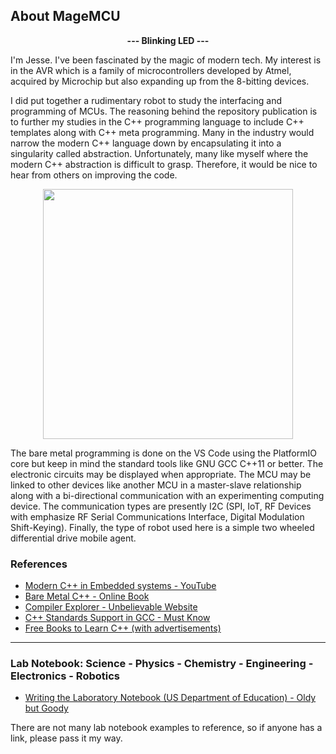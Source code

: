 ## About MageMCU

<p align="center">
	<strong>--- Blinking LED ---</strong>
</p>

I'm Jesse. I've been fascinated by the magic of modern tech. My interest is in the AVR which is a family of microcontrollers developed by Atmel, acquired by Microchip but also expanding up from the 8-bitting devices.

I did put together a rudimentary robot to study the interfacing and programming of MCUs. The reasoning behind the repository publication is to further my studies in the C++ programming language to include C++ templates along with C++ meta programming. Many in the industry would narrow the modern C++ language down by encapsulating it into a singularity called abstraction. Unfortunately, many like myself where the modern C++ abstraction is difficult to grasp. Therefore, it would be nice to hear from others on improving the code. 

<p align="center">
	<img src="https://github.com/MageMCU/MCU-Algorithms/blob/assets/arduino_uno_atmega328p.jpg" width="400" />
</p>

The bare metal programming is done on the VS Code using the PlatformIO core but keep in mind the standard tools like GNU GCC C++11 or better. The electronic circuits may be displayed when appropriate. The MCU may be linked to other devices like another MCU in a master-slave relationship along with a bi-directional communication with an experimenting computing device. The communication types are presently I2C (SPI, IoT, RF Devices with emphasize RF Serial Communications Interface, Digital Modulation Shift-Keying). Finally, the type of robot used here is a simple two wheeled differential drive mobile agent.

### References

- [Modern C++ in Embedded systems - YouTube](https://www.youtube.com/watch?v=1l2g2dAobXA)
- [Bare Metal C++ - Online Book](https://alex-robenko.gitbook.io/bare_metal_cpp/)
- [Compiler Explorer - Unbelievable Website](https://godbolt.org/)
- [C++ Standards Support in GCC - Must Know](https://gcc.gnu.org/projects/cxx-status.html)
- [Free Books to Learn C++ (with advertisements)](https://www.linuxlinks.com/excellent-free-books-learn-c-plus-plus/)

<hr>

### Lab Notebook: Science - Physics - Chemistry - Engineering - Electronics - Robotics

- [Writing the Laboratory Notebook (US Department of Education) - Oldy but Goody](https://files.eric.ed.gov/fulltext/ED344734.pdf)

There are not many lab notebook examples to reference, so if anyone has a link, please pass it my way.

